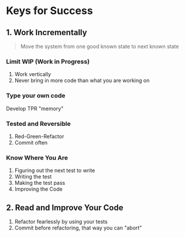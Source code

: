 Keys for Success
===

## 1. Work Incrementally

> Move the system from one good known state to next known state

### Limit WIP (Work in Progress)

1. Work vertically
1. Never bring in more code than what you are working on

### Type your own code

Develop TPR "memory"

### Tested and Reversible

1. Red-Green-Refactor
1. Commit often

### Know Where You Are

1. Figuring out the next test to write
1. Writing the test
1. Making the test pass
1. Improving the Code

## 2. Read and Improve Your Code

1. Refactor fearlessly by using your tests
1. Commit before refactoring, that way you can "abort"
